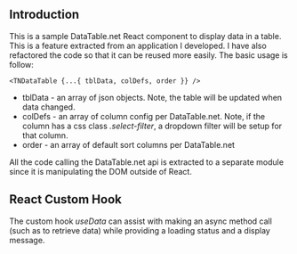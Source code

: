 ## Introduction

This is a sample DataTable.net React component to display data in a table. This is a feature extracted from an application I developed. I have also refactored the code so that it can be reused more easily.  The basic usage is follow:

```JSX
<TNDataTable {...{ tblData, colDefs, order }} />
```

- tblData - an array of json objects. Note, the table will be updated when data changed.
- colDefs - an array of column config per DataTable.net. Note, if the column has a css class *.select-filter*, a dropdown filter will be setup for that column.
- order - an array of default sort columns per DataTable.net

All the code calling the DataTable.net api is extracted to a separate module since it is manipulating the DOM outside of React.  

## React Custom Hook

The custom hook *useData* can assist with making an async method call (such as to retrieve data) while providing a loading status and a display message.